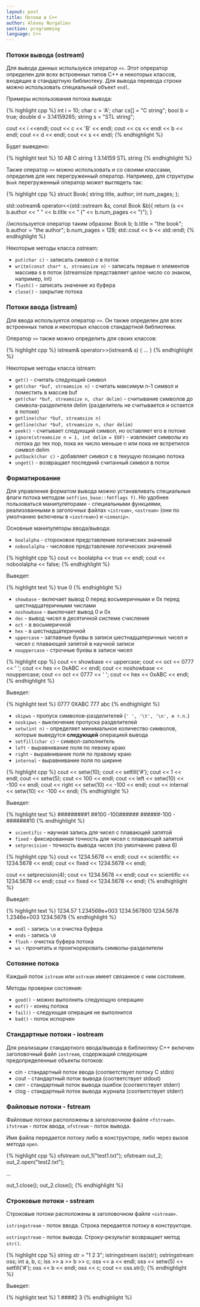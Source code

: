```yaml
---
layout: post
title: Потоки в C++
author: Alexey Nurgaliev
section: programming
language: C++
---
```


### Потоки вывода (ostream)

Для вывода данных используеся оператор `<<`. Этот опрератор определен для всех встроенных типов C++ и некоторых классов, входящих в стандартную библиотеку. Для вывода перевода строки можно использовать специальный объект `endl`.

Примеры использования потока вывода:

{% highlight cpp %}
int i = 10;
char c = 'A';
char cs[] = "C string";
bool b = true;
double d = 3.14159265;
string s = "STL string";

cout << i <<endl;
cout << c << 'B' << endl;
cout << cs << endl << b << endl;
cout << d << endl;
cout << s << endl;
{% endhighlight %}

Будет выведено:

{% highlight text %}
10
AB
C string
1
3.14159
STL string
{% endhighlight %}

Также оператор `<<` можно использовать и со своими классами, определив для них перегруженный оператор. Например, для структуры `Book` перегруженный оператор может выглядеть так:

{% highlight cpp %}
struct Book{
	string title, author;
	int num_pages;
};

std::ostream& operator<<(std::ostream &s, const Book &b){
	return (s << b.author << " " << b.title << " (" << b.num_pages << ")");
}

//используется оператор таким образом:
Book b;
b.title = "the book";
b.author = "the author";
b.num_pages = 128;
std::cout << b << std::endl;
{% endhighlight %}

Некоторые методы класса ostream:

* `put(char c)` - записать символ _с_ в поток
* `write(const char* s, streamsize n)` - записать первые n элементов массива s в поток (streamsize представляет целое число со знаком, например, int)
* `flush()` - записать значение из буфера
* `close()` - закрытие потока

### Потоки ввода (istream)

Для ввода используется оператор `>>`. Он также определен для всех встроенных типов и некоторых классов стандартной библиотеки.

Оператор `>>` также можно определить для своих классов:

{% highlight cpp %}
istream& operator>>(istream& s)
{
	...
}
{% endhighlight %}

Некоторые методы класса istream:

* `get()` - считать следующий символ
* `get(char *buf, streamsize n)` - считать максимум n-1 символ и поместить в массив buf
* `get(char *buf, streamsize n, char delim)` - считывание символов до символа-разделителя delim (разделитель не считывается и остается в потоке)
* `getline(char *buf, streamsize n)`
* `getline(char *buf, streamsize n, char delim)`
* `peek()` - считывает следующий символ, но оставляет его в потоке
* `ignore(streamsize n = 1, int delim = EOF)` - извлекает символы из потока до тех пор, пока их число меньше n или пока не встретился символ delim
* `putback(char c)` - добавляет символ с в текущую позицию потока
* `unget()` - возвращает последний считанный символ в поток

### Форматирование

Для управления форматом вывода можно устанавливать специальные флаги потока методом `setf(ios_base::fmtflags f)`. Но удобнее пользоваться манипуляторами - специальными функциями, реализованными в заголочных файлах `<istream>`, `<ostream>` (они по умолчанию включены в `<iostream>`) и `<iomanip>`.

Основные манипуляторы ввода/вывода:

* `boolalpha` - стороковое представление логических значений
* `noboolalpha` - числовое представление логических значений

{% highlight cpp %}
cout << boolalpha << true << endl;
cout << noboolalpha << false;
{% endhighlight %}

Выведет:

{% highlight text %}
true
0
{% endhighlight %}

* `showbase` - включает вывод 0 перед восьмеричными и 0x перед шестнадцатеричными числами
* `noshowbase` - выключает вывод 0 и 0x
* `dec` - вывод чисел в десятичной системе счисления
* `oct` - в восьмеричной
* `hex` - в шестнадцатеричной
* `uppercase` - заглавные буквы в записи шестнадцатеричных чисел и чисел с плавающей запятой в научной записи
* `nouppercase` - строчные буквы в записи чисел

{% highlight cpp %}
cout << showbase << uppercase;
cout << oct << 0777 << ' ';
cout << hex << 0xABC << endl;
cout << noshowbase << nouppercase;
cout << oct << 0777 << ' ';
cout << hex << 0xABC << endl;
{% endhighlight %}

Выведет:

{% highlight text %}
0777 0XABC
777 abc
{% endhighlight %}

* `skipws` - пропуск символов-разделителей (`' ', '\t', '\n', и т.п.`)
* `noskipws` - выключение пропуска разделителей
* `setw(int n)` - определяет минимальное количество символов, которые выведутся **следующей** операцией вывода
* `setfill(char c)` - символ-заполнитель
* `left` - выравнивание поля по левому краю
* `right` - выравнивание поля по правому краю
* `internal` - выравнивание поля по ширине

{% highlight cpp %}
cout << setw(10);
cout << setfill('#');
cout << 1 << endl;
cout << setw(5);
cout << 100 << endl;
cout << left << setw(10) << -100 << endl;
cout << right << setw(10) << -100 << endl;
cout << internal << setw(10) << -100 << endl;
{% endhighlight %}

Выведет:

{% highlight text %}
#########1
##100
-100######
######-100
-#######10
{% endhighlight %}

* `scientific` - научная запись для чисел с плавающей запятой
* `fixed` - фиксированная точность для чисел с плавающей запятой
* `setprecision` - точность вывода чисел (по умолчанию равна 6)

{% highlight cpp %}
cout << 1234.5678 << endl;
cout << scientific << 1234.5678 << endl;
cout << fixed << 1234.5678 << endl;

cout << setprecision(4);
cout << 1234.5678 << endl;
cout << scientific << 1234.5678 << endl;
cout << fixed << 1234.5678 << endl;
{% endhighlight %}

Выведет:

{% highlight text %}
1234.57
1.234568e+003
1234.567800
1234.5678
1.2346e+003
1234.5678
{% endhighlight %}

* `endl` - запись `\n` и очистка буфера
* `ends` - запись `\0`
* `flush` - очистка буфера потока
* `ws` - прочитать и проигнорировать символы-разделители

### Сотояние потока

Каждый поток `istream` или `ostream` имеет связанное с ним состояние.

Методы проверки состояния:

* `good()` - можно выполнить следующую операцию
* `eof()` - конец потока
* `fail()` - следующая операция не выполнится
* `bad()` - поток испорчен

### Стандартные потоки - iostream

Для реализации стандартного ввода/вывода в библиотеку C++ включен заголовочный файл `iostream`, содержащий следующие предопределенные объекты потоков:

* cin - стандартный поток ввода (соответствует потоку C stdin)
* cout - стандартный поток вывода (соответствует stdout)
* cerr - стандартный поток вывода ошибок (соответствует stderr)
* clog - стандартный поток вывода журнала (соответствует stderr)

### Файловые потоки - fstream

Файловые потоки расположены в заголовочном файле `<fstream>`. `ifstream` - поток ввода, `ofstream` - поток вывода.

Имя файла передается потоку либо в конструкторе, либо через вызов метода `open`.

{% highlight cpp %}
ofstream out_1("test1.txt");
ofstream out_2;
out_2.open("test2.txt");

...

out_1.close();
out_2.close();
{% endhighlight %}

### Строковые потоки - sstream

Строковые потоки расположены в заголовочном файле `<sstream>`. 

`istringstream` - поток ввода. Строка передается потоку в конструкторе.

`ostringstream` - поток вывода. Строку-результат возвращает метод `str()`.

{% highlight cpp %}
string str = "1 2 3";
istringstream iss(str);
ostringstream oss;
int a, b, c;
iss >> a >> b >> c;
oss << a << endl;
oss << setw(5) << setfill('#');
oss << b << endl;
oss << c;
cout << oss.str();
{% endhighlight %}

Выведет:

{% highlight text %}
1
####2
3
{% endhighlight %}